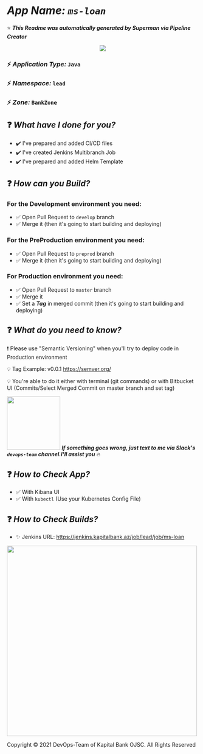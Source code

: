 # ***App Name:***  ***`ms-loan`***
:star: ***This Readme was automatically generated by Superman via Pipeline Creator***
<p align="center">
<img src="https://bitbucket.kapitalbank.az/superman-images/logo.png">
</p>

### :zap: ***Application Type:*** `Java`
### :zap: ***Namespace:*** `lead`
### :zap: ***Zone:*** `BankZone`

## :question: ***What have I done for you?***
- :heavy_check_mark: I've prepared and added CI/CD files
- :heavy_check_mark: I've created Jenkins Multibranch Job
- :heavy_check_mark: I've prepared and added Helm Template

## :question: ***How can you Build?***
### For the Development environment you need:
- :white_check_mark: Open Pull Request to `develop` branch
- :white_check_mark: Merge it (then it's going to start building and deploying)
### For the PreProduction environment you need:
- :white_check_mark: Open Pull Request to `preprod` branch
- :white_check_mark: Merge it (then it's going to start building and deploying)
### For Production environment you need:
- :white_check_mark: Open Pull Request to `master` branch
- :white_check_mark: Merge it
- :white_check_mark: Set a ***Tag*** in merged commit (then it's going to start building and deploying)
## :question: ***What do you need to know?***
:exclamation: Please use "Semantic Versioning" when you'll try to deploy code in Production environment

:bulb: Tag Example: v0.0.1
https://semver.org/

:bulb: You're able to do it either with terminal (git commands) or with Bitbucket UI (Commits/Select Merged Commit on master branch and set tag)

<img src="https://bitbucket.kapitalbank.az/superman-images/say-devops.png" width="140">  ***If something goes wrong, just text to me via Slack's `devops-team` channel.I'll assist you*** :fire:

## :question: ***How to Check App?***
- :white_check_mark: With Kibana UI
- :white_check_mark: With `kubectl` (Use your Kubernetes Config File)
## :question: ***How to Check Builds?***
- :sparkles: Jenkins URL: https://jenkins.kapitalbank.az/job/lead/job/ms-loan
<img src="https://bitbucket.kapitalbank.az/superman-images/batman.gif" width="500">

Copyright &copy; 2021 DevOps-Team of Kapital Bank OJSC. All Rights Reserved
